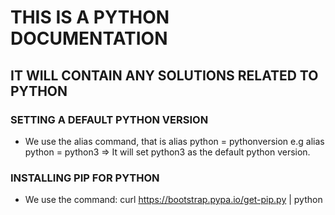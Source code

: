 # THIS IS A PYTHON DOCUMENTATION 
## IT WILL CONTAIN ANY SOLUTIONS RELATED TO PYTHON 

### SETTING A DEFAULT PYTHON VERSION 
* We use the alias command, that is alias python = pythonversion
    e.g alias python = python3 => It will set python3 as the default python version.

### INSTALLING PIP FOR PYTHON
* We use the command: curl https://bootstrap.pypa.io/get-pip.py | python
